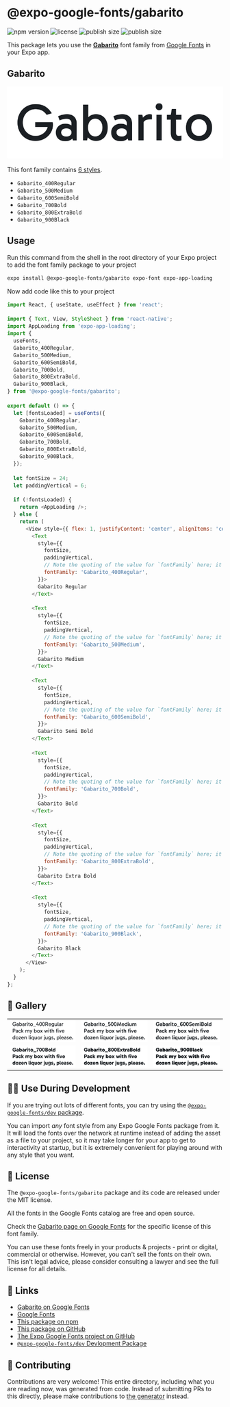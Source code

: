 # @expo-google-fonts/gabarito

![npm version](https://flat.badgen.net/npm/v/@expo-google-fonts/gabarito)
![license](https://flat.badgen.net/github/license/expo/google-fonts)
![publish size](https://flat.badgen.net/packagephobia/install/@expo-google-fonts/gabarito)
![publish size](https://flat.badgen.net/packagephobia/publish/@expo-google-fonts/gabarito)

This package lets you use the [**Gabarito**](https://fonts.google.com/specimen/Gabarito) font family from [Google Fonts](https://fonts.google.com/) in your Expo app.

## Gabarito

![Gabarito](./font-family.png)

This font family contains [6 styles](#-gallery).

- `Gabarito_400Regular`
- `Gabarito_500Medium`
- `Gabarito_600SemiBold`
- `Gabarito_700Bold`
- `Gabarito_800ExtraBold`
- `Gabarito_900Black`

## Usage

Run this command from the shell in the root directory of your Expo project to add the font family package to your project
```sh
expo install @expo-google-fonts/gabarito expo-font expo-app-loading
```

Now add code like this to your project
```js
import React, { useState, useEffect } from 'react';

import { Text, View, StyleSheet } from 'react-native';
import AppLoading from 'expo-app-loading';
import {
  useFonts,
  Gabarito_400Regular,
  Gabarito_500Medium,
  Gabarito_600SemiBold,
  Gabarito_700Bold,
  Gabarito_800ExtraBold,
  Gabarito_900Black,
} from '@expo-google-fonts/gabarito';

export default () => {
  let [fontsLoaded] = useFonts({
    Gabarito_400Regular,
    Gabarito_500Medium,
    Gabarito_600SemiBold,
    Gabarito_700Bold,
    Gabarito_800ExtraBold,
    Gabarito_900Black,
  });

  let fontSize = 24;
  let paddingVertical = 6;

  if (!fontsLoaded) {
    return <AppLoading />;
  } else {
    return (
      <View style={{ flex: 1, justifyContent: 'center', alignItems: 'center' }}>
        <Text
          style={{
            fontSize,
            paddingVertical,
            // Note the quoting of the value for `fontFamily` here; it expects a string!
            fontFamily: 'Gabarito_400Regular',
          }}>
          Gabarito Regular
        </Text>

        <Text
          style={{
            fontSize,
            paddingVertical,
            // Note the quoting of the value for `fontFamily` here; it expects a string!
            fontFamily: 'Gabarito_500Medium',
          }}>
          Gabarito Medium
        </Text>

        <Text
          style={{
            fontSize,
            paddingVertical,
            // Note the quoting of the value for `fontFamily` here; it expects a string!
            fontFamily: 'Gabarito_600SemiBold',
          }}>
          Gabarito Semi Bold
        </Text>

        <Text
          style={{
            fontSize,
            paddingVertical,
            // Note the quoting of the value for `fontFamily` here; it expects a string!
            fontFamily: 'Gabarito_700Bold',
          }}>
          Gabarito Bold
        </Text>

        <Text
          style={{
            fontSize,
            paddingVertical,
            // Note the quoting of the value for `fontFamily` here; it expects a string!
            fontFamily: 'Gabarito_800ExtraBold',
          }}>
          Gabarito Extra Bold
        </Text>

        <Text
          style={{
            fontSize,
            paddingVertical,
            // Note the quoting of the value for `fontFamily` here; it expects a string!
            fontFamily: 'Gabarito_900Black',
          }}>
          Gabarito Black
        </Text>
      </View>
    );
  }
};

```

## 🔡 Gallery


||||
|-|-|-|
|![Gabarito_400Regular](./Gabarito_400Regular.ttf.png)|![Gabarito_500Medium](./Gabarito_500Medium.ttf.png)|![Gabarito_600SemiBold](./Gabarito_600SemiBold.ttf.png)||
|![Gabarito_700Bold](./Gabarito_700Bold.ttf.png)|![Gabarito_800ExtraBold](./Gabarito_800ExtraBold.ttf.png)|![Gabarito_900Black](./Gabarito_900Black.ttf.png)||


## 👩‍💻 Use During Development

If you are trying out lots of different fonts, you can try using the [`@expo-google-fonts/dev` package](https://github.com/expo/google-fonts/tree/master/font-packages/dev#readme).

You can import *any* font style from any Expo Google Fonts package from it. It will load the fonts
over the network at runtime instead of adding the asset as a file to your project, so it may take longer
for your app to get to interactivity at startup, but it is extremely convenient
for playing around with any style that you want.

## 📖 License

The `@expo-google-fonts/gabarito` package and its code are released under the MIT license.

All the fonts in the Google Fonts catalog are free and open source.

Check the [Gabarito page on Google Fonts](https://fonts.google.com/specimen/Gabarito) for the specific license of this font family.

You can use these fonts freely in your products & projects - print or digital, commercial or otherwise. However, you can't sell the fonts on their own. This isn't legal advice, please consider consulting a lawyer and see the full license for all details.

## 🔗 Links

- [Gabarito on Google Fonts](https://fonts.google.com/specimen/Gabarito)
- [Google Fonts](https://fonts.google.com/)
- [This package on npm](https://www.npmjs.com/package/@expo-google-fonts/gabarito)
- [This package on GitHub](https://github.com/expo/google-fonts/tree/master/font-packages/gabarito)
- [The Expo Google Fonts project on GitHub](https://github.com/expo/google-fonts)
- [`@expo-google-fonts/dev` Devlopment Package](https://github.com/expo/google-fonts/tree/master/font-packages/dev)

## 🤝 Contributing

Contributions are very welcome! This entire directory, including what you are reading now, was generated from code. Instead of submitting PRs to this directly, please make contributions to [the generator](https://github.com/expo/google-fonts/tree/master/packages/generator) instead.
